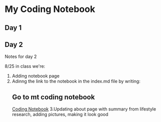 # My Coding Notebook

## Day 1 


## Day 2
Notes for day 2 

8/25 in class we're:
1. Adding notebook page
2. Adinng the link to the notebook in the index.md file by writing:
   ## Go to mt coding notebook
   [Coding Notebook](notebook.md)
3.Updating about page with summary from lifestyle research, adding pictures, making it look good


